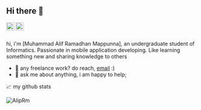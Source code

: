 ## Hi there 👋

<a href="https://www.instagram.com/alifr.m/">
  <img align="left" alt="Alifr.m's Instagram" width="22px" src="https://raw.githubusercontent.com/hussainweb/hussainweb/main/icons/instagram.png" />
</a>
<a href="https://www.linkedin.com/in/muhammad-alif-ramadhan-mappunna-798b76260">
  <img align="left" alt="Alif's LinkedIN" width="22px" src="https://raw.githubusercontent.com/peterthehan/peterthehan/master/assets/linkedin.svg" />
</a>

<br/>
<br/>

hi, i'm [Muhammad Alif Ramadhan Mappunna], an undergraduate student of Informatics. Passionate in mobile application developing. Like learning something new and sharing knowledge to others

- 💼 any freelance work? do reach, [email](mailto:alifrm710@gmail.com) :)
- 💬 ask me about anything, i am happy to help;

📈 my github stats

<img src="https://github-readme-stats.vercel.app/api?username=AlipRm&show_icons=true" alt="AlipRm" />
